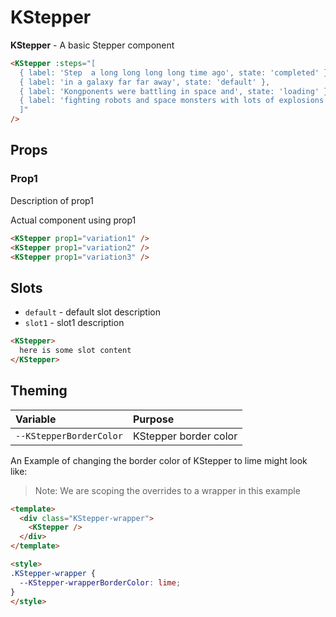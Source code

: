 # KStepper

**KStepper** - A basic Stepper component

<div>
  <KStepper :steps="[
    { label: 'Step  a long long long long time ago', state: 'completed' },
    { label: 'in a galaxy far far away', state: 'default' },
    { label: 'Kongponents were battling in space and', state: 'pending' },
    { label: 'fighting robots and space monsters with lots of explosions', state: 'error' }
    ]"
  />
</div>

```html
<KStepper :steps="[
  { label: 'Step  a long long long long time ago', state: 'completed' },
  { label: 'in a galaxy far far away', state: 'default' },
  { label: 'Kongponents were battling in space and', state: 'loading' },
  { label: 'fighting robots and space monsters with lots of explosions', state: 'error' }
  ]"
/>
```

## Props

### Prop1

Description of prop1

Actual component using prop1
<KStepper />

```html
<KStepper prop1="variation1" />
<KStepper prop1="variation2" />
<KStepper prop1="variation3" />
```

## Slots

- `default` - default slot description
- `slot1` - slot1 description

```html
<KStepper>
  here is some slot content
</KStepper>
```

## Theming

| Variable | Purpose
|:-------- |:-------
| `--KStepperBorderColor`| KStepper border color

An Example of changing the border color of KStepper to lime might look
like:

> Note: We are scoping the overrides to a wrapper in this example

<template>
  <div class="KStepper-wrapper">
    <KStepper />
  </div>
</template>

```html
<template>
  <div class="KStepper-wrapper">
    <KStepper />
  </div>
</template>

<style>
.KStepper-wrapper {
  --KStepper-wrapperBorderColor: lime;
}
</style>
```

<style lang="scss">
.KStepper-wrapper {
  --KStepper-wrapperBorderColor: lime;
}
</style>
